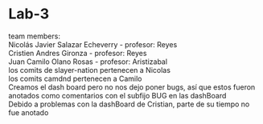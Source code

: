 # Lab-3

team members:<br>
Nicolás Javier Salazar Echeverry - profesor: Reyes<br>
Cristien Andres Gironza - profesor: Reyes<br>
Juan Camilo Olano Rosas - profesor: Aristizabal <br>
los comits de slayer-nation pertenecen a Nicolas<br>
los comits camdnd pertenecen a Camilo<br>
Creamos el dash board pero no nos dejo poner bugs, así que estos fueron anotados como comentarios con el subfijo BUG en las dashBoard<br>
Debido a problemas con la dashBoard de Cristian, parte de su tiempo no fue anotado<br>
